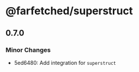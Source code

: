 # @farfetched/superstruct

## 0.7.0

### Minor Changes

- 5ed6480: Add integration for `superstruct`
